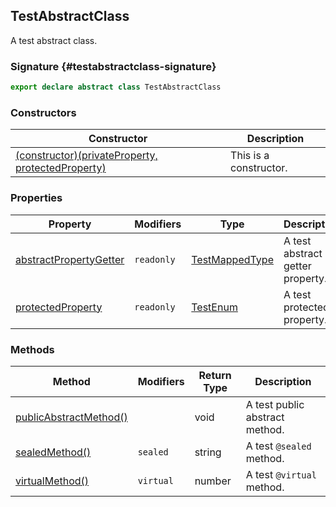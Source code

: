## TestAbstractClass

A test abstract class.

### Signature {#testabstractclass-signature}

```typescript
export declare abstract class TestAbstractClass
```

### Constructors

| Constructor | Description |
| --- | --- |
| [(constructor)(privateProperty, protectedProperty)](docs/simple-suite-test/testabstractclass-_constructor_-constructor) | This is a constructor. |

### Properties

| Property | Modifiers | Type | Description |
| --- | --- | --- | --- |
| [abstractPropertyGetter](docs/simple-suite-test/testabstractclass-abstractpropertygetter-property) | `readonly` | [TestMappedType](docs/simple-suite-test/testmappedtype-typealias) | A test abstract getter property. |
| [protectedProperty](docs/simple-suite-test/testabstractclass-protectedproperty-property) | `readonly` | [TestEnum](docs/simple-suite-test/testenum-enum) | A test protected property. |

### Methods

| Method | Modifiers | Return Type | Description |
| --- | --- | --- | --- |
| [publicAbstractMethod()](docs/simple-suite-test/testabstractclass-publicabstractmethod-method) |  | void | A test public abstract method. |
| [sealedMethod()](docs/simple-suite-test/testabstractclass-sealedmethod-method) | `sealed` | string | A test `@sealed` method. |
| [virtualMethod()](docs/simple-suite-test/testabstractclass-virtualmethod-method) | `virtual` | number | A test `@virtual` method. |
